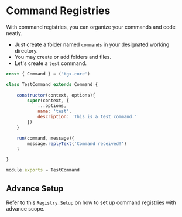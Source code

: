 # Command Registries

With command registries, you can organize your commands and code neatly.

- Just create a folder named `commands` in your designated working directory.
- You may create or add folders and files.
- Let's create a `test` command.

```js
const { Command } = ('tgx-core')

class TestCommand extends Command {

    constructor(context, options){
        super(context, { 
            ...options,
            name: 'test',
            description: 'This is a test command.'
        })
    }

    run(command, message){
        message.replyText('Command received!')
    }

}

module.exports = TestCommand
```

## Advance Setup
Refer to this [`Registry Setup`](../Commands/Registry%20Setup) on how to set up command registries with advance scope.